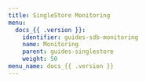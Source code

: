 ```yaml
---
title: SingleStore Monitoring
menu:
  docs_{{ .version }}:
    identifier: guides-sdb-monitoring
    name: Monitoring
    parent: guides-singlestore
    weight: 50
menu_name: docs_{{ .version }}
---
```

